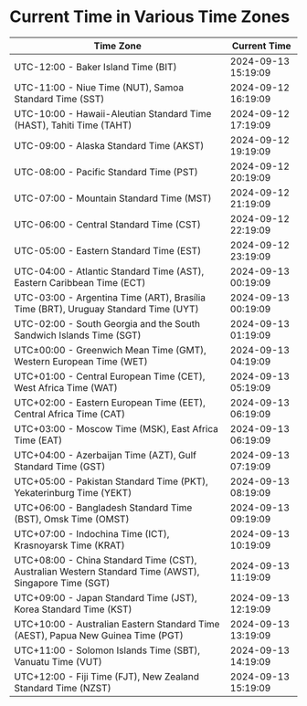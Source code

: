 # Current Time in Various Time Zones

| Time Zone | Current Time |
|-----------|--------------|
| UTC-12:00 - Baker Island Time (BIT) | 2024-09-13 15:19:09 |
| UTC-11:00 - Niue Time (NUT), Samoa Standard Time (SST) | 2024-09-12 16:19:09 |
| UTC-10:00 - Hawaii-Aleutian Standard Time (HAST), Tahiti Time (TAHT) | 2024-09-12 17:19:09 |
| UTC-09:00 - Alaska Standard Time (AKST) | 2024-09-12 19:19:09 |
| UTC-08:00 - Pacific Standard Time (PST) | 2024-09-12 20:19:09 |
| UTC-07:00 - Mountain Standard Time (MST) | 2024-09-12 21:19:09 |
| UTC-06:00 - Central Standard Time (CST) | 2024-09-12 22:19:09 |
| UTC-05:00 - Eastern Standard Time (EST) | 2024-09-12 23:19:09 |
| UTC-04:00 - Atlantic Standard Time (AST), Eastern Caribbean Time (ECT) | 2024-09-13 00:19:09 |
| UTC-03:00 - Argentina Time (ART), Brasília Time (BRT), Uruguay Standard Time (UYT) | 2024-09-13 00:19:09 |
| UTC-02:00 - South Georgia and the South Sandwich Islands Time (SGT) | 2024-09-13 01:19:09 |
| UTC±00:00 - Greenwich Mean Time (GMT), Western European Time (WET) | 2024-09-13 04:19:09 |
| UTC+01:00 - Central European Time (CET), West Africa Time (WAT) | 2024-09-13 05:19:09 |
| UTC+02:00 - Eastern European Time (EET), Central Africa Time (CAT) | 2024-09-13 06:19:09 |
| UTC+03:00 - Moscow Time (MSK), East Africa Time (EAT) | 2024-09-13 06:19:09 |
| UTC+04:00 - Azerbaijan Time (AZT), Gulf Standard Time (GST) | 2024-09-13 07:19:09 |
| UTC+05:00 - Pakistan Standard Time (PKT), Yekaterinburg Time (YEKT) | 2024-09-13 08:19:09 |
| UTC+06:00 - Bangladesh Standard Time (BST), Omsk Time (OMST) | 2024-09-13 09:19:09 |
| UTC+07:00 - Indochina Time (ICT), Krasnoyarsk Time (KRAT) | 2024-09-13 10:19:09 |
| UTC+08:00 - China Standard Time (CST), Australian Western Standard Time (AWST), Singapore Time (SGT) | 2024-09-13 11:19:09 |
| UTC+09:00 - Japan Standard Time (JST), Korea Standard Time (KST) | 2024-09-13 12:19:09 |
| UTC+10:00 - Australian Eastern Standard Time (AEST), Papua New Guinea Time (PGT) | 2024-09-13 13:19:09 |
| UTC+11:00 - Solomon Islands Time (SBT), Vanuatu Time (VUT) | 2024-09-13 14:19:09 |
| UTC+12:00 - Fiji Time (FJT), New Zealand Standard Time (NZST) | 2024-09-13 15:19:09 |
